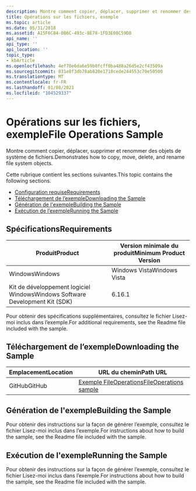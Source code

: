 ```yaml
---
description: Montre comment copier, déplacer, supprimer et renommer des objets de système de fichiers.
title: Opérations sur les fichiers, exemple
ms.topic: article
ms.date: 05/31/2018
ms.assetid: A15F6C84-0B6C-493c-8E78-1FD3E08C59D8
api_name: ''
api_type: ''
api_location: ''
topic_type:
- kbArticle
ms.openlocfilehash: 4ef70e6da6e59b0fcff0ba488a26d5e2cf43509a
ms.sourcegitcommit: 831e8f3db78ab820e1710cede244553c70e50500
ms.translationtype: MT
ms.contentlocale: fr-FR
ms.lasthandoff: 01/08/2021
ms.locfileid: "104529337"
---
```

# <a name="file-operations-sample"></a><span data-ttu-id="037d0-103">Opérations sur les fichiers, exemple</span><span class="sxs-lookup"><span data-stu-id="037d0-103">File Operations Sample</span></span>

<span data-ttu-id="037d0-104">Montre comment copier, déplacer, supprimer et renommer des objets de système de fichiers.</span><span class="sxs-lookup"><span data-stu-id="037d0-104">Demonstrates how to copy, move, delete, and rename file system objects.</span></span>

<span data-ttu-id="037d0-105">Cette rubrique contient les sections suivantes.</span><span class="sxs-lookup"><span data-stu-id="037d0-105">This topic contains the following sections.</span></span>

-   [<span data-ttu-id="037d0-106">Configuration requise</span><span class="sxs-lookup"><span data-stu-id="037d0-106">Requirements</span></span>](#requirements)
-   [<span data-ttu-id="037d0-107">Téléchargement de l’exemple</span><span class="sxs-lookup"><span data-stu-id="037d0-107">Downloading the Sample</span></span>](#downloading-the-sample)
-   [<span data-ttu-id="037d0-108">Génération de l'exemple</span><span class="sxs-lookup"><span data-stu-id="037d0-108">Building the Sample</span></span>](#building-the-sample)
-   [<span data-ttu-id="037d0-109">Exécution de l’exemple</span><span class="sxs-lookup"><span data-stu-id="037d0-109">Running the Sample</span></span>](#running-the-sample)

## <a name="requirements"></a><span data-ttu-id="037d0-110">Spécifications</span><span class="sxs-lookup"><span data-stu-id="037d0-110">Requirements</span></span>



| <span data-ttu-id="037d0-111">Produit</span><span class="sxs-lookup"><span data-stu-id="037d0-111">Product</span></span>                                | <span data-ttu-id="037d0-112">Version minimale du produit</span><span class="sxs-lookup"><span data-stu-id="037d0-112">Minimum Product Version</span></span> |
|----------------------------------------|-------------------------|
| <span data-ttu-id="037d0-113">Windows</span><span class="sxs-lookup"><span data-stu-id="037d0-113">Windows</span></span>                                | <span data-ttu-id="037d0-114">Windows Vista</span><span class="sxs-lookup"><span data-stu-id="037d0-114">Windows Vista</span></span>           |
| <span data-ttu-id="037d0-115">Kit de développement logiciel Windows</span><span class="sxs-lookup"><span data-stu-id="037d0-115">Windows Software Development Kit (SDK)</span></span> | <span data-ttu-id="037d0-116">6.1</span><span class="sxs-lookup"><span data-stu-id="037d0-116">6.1</span></span>                     |



 

<span data-ttu-id="037d0-117">Pour obtenir des spécifications supplémentaires, consultez le fichier Lisez-moi inclus dans l’exemple.</span><span class="sxs-lookup"><span data-stu-id="037d0-117">For additional requirements, see the Readme file included with the sample.</span></span>

## <a name="downloading-the-sample"></a><span data-ttu-id="037d0-118">Téléchargement de l’exemple</span><span class="sxs-lookup"><span data-stu-id="037d0-118">Downloading the Sample</span></span>

| <span data-ttu-id="037d0-119">Emplacement</span><span class="sxs-lookup"><span data-stu-id="037d0-119">Location</span></span>      | <span data-ttu-id="037d0-120">URL du chemin</span><span class="sxs-lookup"><span data-stu-id="037d0-120">Path URL</span></span>                                                                                             |
|---------------|------------------------------------------------------------------------------------------------------|
| <span data-ttu-id="037d0-121">GitHub</span><span class="sxs-lookup"><span data-stu-id="037d0-121">GitHub</span></span>  | [<span data-ttu-id="037d0-122">Exemple FileOperations</span><span class="sxs-lookup"><span data-stu-id="037d0-122">FileOperations sample</span></span>](https://github.com/microsoft/Windows-classic-samples/tree/master/Samples/Win7Samples/winui/shell/appplatform/fileoperations) |

## <a name="building-the-sample"></a><span data-ttu-id="037d0-123">Génération de l'exemple</span><span class="sxs-lookup"><span data-stu-id="037d0-123">Building the Sample</span></span>

<span data-ttu-id="037d0-124">Pour obtenir des instructions sur la façon de générer l’exemple, consultez le fichier Lisez-moi inclus dans l’exemple.</span><span class="sxs-lookup"><span data-stu-id="037d0-124">For instructions about how to build the sample, see the Readme file included with the sample.</span></span>

## <a name="running-the-sample"></a><span data-ttu-id="037d0-125">Exécution de l'exemple</span><span class="sxs-lookup"><span data-stu-id="037d0-125">Running the Sample</span></span>

<span data-ttu-id="037d0-126">Pour obtenir des instructions sur la façon de générer l’exemple, consultez le fichier Lisez-moi inclus dans l’exemple.</span><span class="sxs-lookup"><span data-stu-id="037d0-126">For instructions about how to build the sample, see the Readme file included with the sample.</span></span>

 

 



